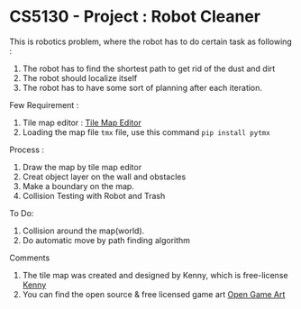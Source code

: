 # CS5130 - Project : Robot Cleaner

This is robotics problem, where the robot has to do certain task as following :
1. The robot has to find the shortest path to get rid of the dust and dirt
2. The robot should localize itself
3. The robot has to have some sort of planning after each iteration.

Few Requirement : 
1. Tile map editor : [Tile Map Editor](https://www.mapeditor.org/)
2. Loading the map file ``tmx`` file, use this command ``pip install pytmx``

Process : 
1. Draw the map by tile map editor
2. Creat object layer on the wall and obstacles
3. Make a boundary on the map.
4. Collision Testing with Robot and Trash

To Do:
1. Collision around the map(world).
2. Do automatic move by path finding algorithm

Comments 
1. The tile map was created and designed by Kenny, which is free-license [Kenny](https://kenney.nl/assets/topdown-shooter)
2. You can find the open source & free licensed game art [Open Game Art](https://opengameart.org/)
